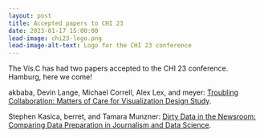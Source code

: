 ```yaml
---
layout: post
title: Accepted papers to CHI 23
date: 2023-01-17 15:00:00
lead-image: chi23-logo.png
lead-image-alt-text: Logo for the CHI 23 conference
---
```


The Vis.C has had two papers accepted to the CHI 23 conference. Hamburg, here we come! 

akbaba, Devin Lange, Michael Correll, Alex Lex, and meyer: [Troubling Collaboration: Matters of Care for Visualization Design Study](https://viscollective.github.io/publications/2023_chi_troubling/).

Stephen Kasica, berret, and Tamara Munzner: [Dirty Data in the Newsroom: Comparing Data Preparation in Journalism and Data Science](https://www.cs.ubc.ca/group/infovis/pubs/2023/dirty-data-in-the-newsroom/).

